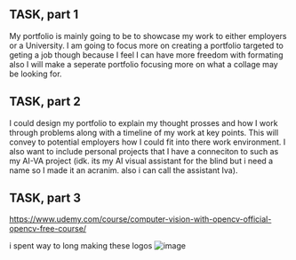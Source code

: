 ## TASK, part 1 ##
My portfolio is mainly going to be to showcase my work to either employers or a University. I am going to focus more on creating a portfolio targeted to geting a job though because I feel I can have more freedom with formating also I will make a seperate portfolio focusing more on what a collage may be looking for.

## TASK, part 2 ##
I could design my portfolio to explain my thought prosses and how I work through problems along with a timeline of my work at key points. This will convey to potential employers how I could fit into there work environment. I also want to include personal projects that I have a conneciton to such as my AI-VA project (idk. its my AI visual assistant for the blind but i need a name so I made it an acranim. also i can call the assistant Iva). 

## TASK, part 3 ##
https://www.udemy.com/course/computer-vision-with-opencv-official-opencv-free-course/ 


i spent way to long making these logos
![image](https://github.com/FantasticMrCat42/2023-2024/assets/129550102/6f6de613-673b-4e88-8007-bdc5256fe1bf)

